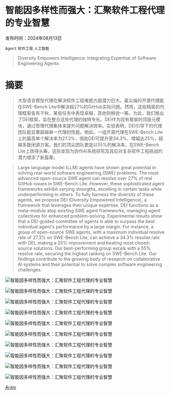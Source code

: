 # 智能因多样性而强大：汇聚软件工程代理的专业智慧

发布时间：2024年08月13日

`Agent` `软件工程` `人工智能`

> Diversity Empowers Intelligence: Integrating Expertise of Software Engineering Agents

# 摘要

> 大型语言模型代理在解决软件工程难题方面潜力巨大。最尖端的开源代理能在SWE-Bench Lite中解决超27%的GitHub实际问题。然而，这些精密的代理框架各有千秋，某些任务中表现卓越，其他则稍逊一筹。为此，我们推出了DEI框架，旨在整合这些代理的独特专长。DEI作为现有框架的顶层元模块，通过管理代理集体来提升问题解决效率。实验表明，DEI引导下的代理团队能显著超越单一代理的性能。例如，一组开源代理在SWE-Bench Lite上的最高单个解决率为27.3%，借助DEI可提升至34.3%，增幅达25%，超越多数闭源方案。我们的顶尖团队更是以55%的解决率，在SWE-Bench Lite上拔得头筹。这些发现为协作AI系统研究及其应对复杂软件工程挑战的潜力增添了新篇章。

> Large language model (LLM) agents have shown great potential in solving real-world software engineering (SWE) problems. The most advanced open-source SWE agent can resolve over 27% of real GitHub issues in SWE-Bench Lite. However, these sophisticated agent frameworks exhibit varying strengths, excelling in certain tasks while underperforming in others. To fully harness the diversity of these agents, we propose DEI (Diversity Empowered Intelligence), a framework that leverages their unique expertise. DEI functions as a meta-module atop existing SWE agent frameworks, managing agent collectives for enhanced problem-solving. Experimental results show that a DEI-guided committee of agents is able to surpass the best individual agent's performance by a large margin. For instance, a group of open-source SWE agents, with a maximum individual resolve rate of 27.3% on SWE-Bench Lite, can achieve a 34.3% resolve rate with DEI, making a 25% improvement and beating most closed-source solutions. Our best-performing group excels with a 55% resolve rate, securing the highest ranking on SWE-Bench Lite. Our findings contribute to the growing body of research on collaborative AI systems and their potential to solve complex software engineering challenges.

![智能因多样性而强大：汇聚软件工程代理的专业智慧](../../../paper_images/2408.07060/x1.png)

![智能因多样性而强大：汇聚软件工程代理的专业智慧](../../../paper_images/2408.07060/x2.png)

![智能因多样性而强大：汇聚软件工程代理的专业智慧](../../../paper_images/2408.07060/x3.png)

![智能因多样性而强大：汇聚软件工程代理的专业智慧](../../../paper_images/2408.07060/x4.png)

![智能因多样性而强大：汇聚软件工程代理的专业智慧](../../../paper_images/2408.07060/x5.png)

![智能因多样性而强大：汇聚软件工程代理的专业智慧](../../../paper_images/2408.07060/x6.png)

![智能因多样性而强大：汇聚软件工程代理的专业智慧](../../../paper_images/2408.07060/x7.png)

![智能因多样性而强大：汇聚软件工程代理的专业智慧](../../../paper_images/2408.07060/x8.png)

![智能因多样性而强大：汇聚软件工程代理的专业智慧](../../../paper_images/2408.07060/x9.png)

![智能因多样性而强大：汇聚软件工程代理的专业智慧](../../../paper_images/2408.07060/x10.png)

[Arxiv](https://arxiv.org/abs/2408.07060)
